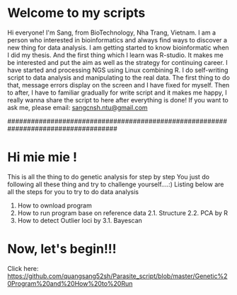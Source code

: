 # Welcome to my scripts
Hi everyone!
I'm Sang, from BioTechnology, Nha Trang, Vietnam.
I am a person who interested in bioinformatics and always find ways to discover a new thing for data analysis.
I am  getting started to know bioinformatic when I did my thesis.
And the first thing which I learn was R-studio.
It makes me be interested and put the aim as well as the strategy for continuing career.
I have started and processing NGS using Linux combining R. 
I do self-writing script to data analysis and manipulating to the real data.
The first thing to do that, message errors display on the screen and I have fixed for myself.
Then to after, I have to familiar gradually for write script and it makes me happy,
I really wanna share the script to here after everything is done!
If you want to ask me, please email: sangcnsh.ntu@gmail.com

####################################################################################
# Hi mie mie !
This is all the thing to do genetic analysis for step by step
You just do following all these thing and try to challenge yourself....:)
Listing below are all the steps for you to try to do data analysis
1. How to ownload program
2. How to run program base on reference data
  2.1. Structure
  2.2. PCA by R
3. How to detect Outlier loci by 
  3.1. Bayescan
# Now, let's begin!!!
Click here: 
https://github.com/quangsang52sh/Parasite_script/blob/master/Genetic%20Program%20and%20How%20to%20Run

